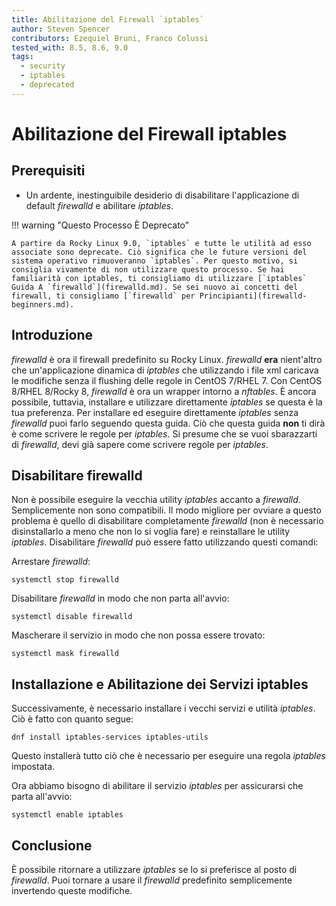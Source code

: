```yaml
---
title: Abilitazione del Firewall `iptables`
author: Steven Spencer
contributors: Ezequiel Bruni, Franco Colussi
tested_with: 8.5, 8.6, 9.0
tags:
  - security
  - iptables
  - deprecated
---
```


# Abilitazione del Firewall iptables

## Prerequisiti

* Un ardente, inestinguibile desiderio di disabilitare l'applicazione di default _firewalld_ e abilitare _iptables_.

!!! warning "Questo Processo È Deprecato"

    A partire da Rocky Linux 9.0, `iptables` e tutte le utilità ad esso associate sono deprecate. Ciò significa che le future versioni del sistema operativo rimuoveranno `iptables`. Per questo motivo, si consiglia vivamente di non utilizzare questo processo. Se hai familiarità con iptables, ti consigliamo di utilizzare [`iptables` Guida A `firewalld`](firewalld.md). Se sei nuovo ai concetti del firewall, ti consigliamo [`firewalld` per Principianti](firewalld-beginners.md).

## Introduzione

_firewalld_ è ora il firewall predefinito su Rocky Linux. _firewalld_ **era** nient'altro che un'applicazione dinamica di _iptables_ che utilizzando i file xml caricava le modifiche senza il flushing delle regole in CentOS 7/RHEL 7.  Con CentOS 8/RHEL 8/Rocky 8, _firewalld_ è ora un wrapper intorno a _nftables_. È ancora possibile, tuttavia, installare e utilizzare direttamente _iptables_ se questa è la tua preferenza. Per installare ed eseguire direttamente _iptables_ senza _firewalld_ puoi farlo seguendo questa guida. Ciò che questa guida **non** ti dirà è come scrivere le regole per _iptables_. Si presume che se vuoi sbarazzarti di _firewalld_, devi già sapere come scrivere regole per _iptables_.

## Disabilitare firewalld

Non è possibile eseguire la vecchia utility _iptables_ accanto a _firewalld_. Semplicemente non sono compatibili. Il modo migliore per ovviare a questo problema è quello di disabilitare completamente _firewalld_ (non è necessario disinstallarlo a meno che non lo si voglia fare) e reinstallare le utility _iptables_. Disabilitare _firewalld_ può essere fatto utilizzando questi comandi:

Arrestare _firewalld_:

`systemctl stop firewalld`

Disabilitare _firewalld_ in modo che non parta all'avvio:

`systemctl disable firewalld`

Mascherare il servizio in modo che non possa essere trovato:

`systemctl mask firewalld`

## Installazione e Abilitazione dei Servizi iptables

Successivamente, è necessario installare i vecchi servizi e utilità _iptables_. Ciò è fatto con quanto segue:

`dnf install iptables-services iptables-utils`

Questo installerà tutto ciò che è necessario per eseguire una regola _iptables_ impostata.

Ora abbiamo bisogno di abilitare il servizio _iptables_ per assicurarsi che parta all'avvio:

`systemctl enable iptables`

## Conclusione

È possibile ritornare a utilizzare _iptables_ se lo si preferisce al posto di _firewalld_. Puoi tornare a usare il _firewalld_ predefinito semplicemente invertendo queste modifiche.
